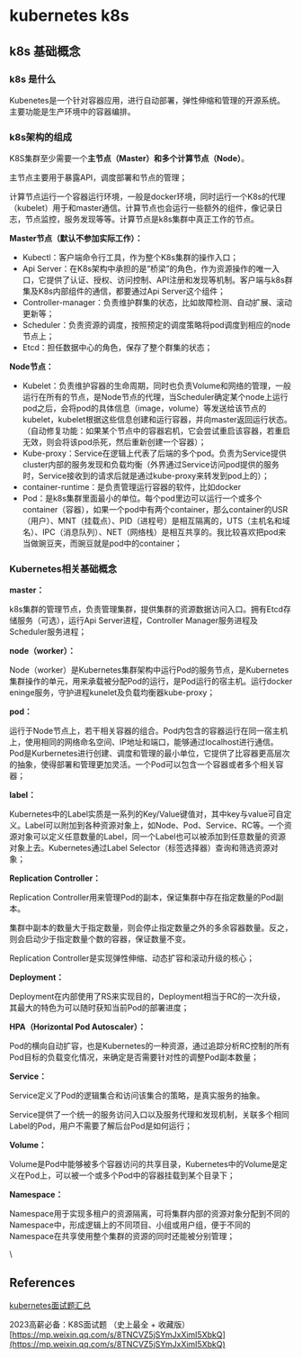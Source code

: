 # kubernetes k8s

## k8s 基础概念

### k8s 是什么

Kubenetes是一个针对容器应用，进行自动部署，弹性伸缩和管理的开源系统。主要功能是生产环境中的容器编排。

### k8s架构的组成

K8S集群至少需要一个**主节点（Master）**和多个**计算节点（Node）**。

主节点主要用于暴露API，调度部署和节点的管理；

计算节点运行一个容器运行环境，一般是docker环境，同时运行一个K8s的代理（kubelet）用于和master通信。计算节点也会运行一些额外的组件，像记录日志，节点监控，服务发现等等。计算节点是k8s集群中真正工作的节点。

**Master节点（默认不参加实际工作）：**

* Kubectl：客户端命令行工具，作为整个K8s集群的操作入口；
* Api Server：在K8s架构中承担的是“桥梁”的角色，作为资源操作的唯一入口，它提供了认证、授权、访问控制、API注册和发现等机制。客户端与k8s群集及K8s内部组件的通信，都要通过Api Server这个组件；
* Controller-manager：负责维护群集的状态，比如故障检测、自动扩展、滚动更新等；
* Scheduler：负责资源的调度，按照预定的调度策略将pod调度到相应的node节点上；
* Etcd：担任数据中心的角色，保存了整个群集的状态；

**Node节点：**

* Kubelet：负责维护容器的生命周期，同时也负责Volume和网络的管理，一般运行在所有的节点，是Node节点的代理，当Scheduler确定某个node上运行pod之后，会将pod的具体信息（image，volume）等发送给该节点的kubelet，kubelet根据这些信息创建和运行容器，并向master返回运行状态。（自动修复功能：如果某个节点中的容器宕机，它会尝试重启该容器，若重启无效，则会将该pod杀死，然后重新创建一个容器）；
* Kube-proxy：Service在逻辑上代表了后端的多个pod。负责为Service提供cluster内部的服务发现和负载均衡（外界通过Service访问pod提供的服务时，Service接收到的请求后就是通过kube-proxy来转发到pod上的）；
* container-runtime：是负责管理运行容器的软件，比如docker
* Pod：是k8s集群里面最小的单位。每个pod里边可以运行一个或多个container（容器），如果一个pod中有两个container，那么container的USR（用户）、MNT（挂载点）、PID（进程号）是相互隔离的，UTS（主机名和域名）、IPC（消息队列）、NET（网络栈）是相互共享的。我比较喜欢把pod来当做豌豆夹，而豌豆就是pod中的container；

### Kubernetes相关基础概念

**master：**

k8s集群的管理节点，负责管理集群，提供集群的资源数据访问入口。拥有Etcd存储服务（可选），运行Api Server进程，Controller Manager服务进程及Scheduler服务进程；

**node（worker）：**

Node（worker）是Kubernetes集群架构中运行Pod的服务节点，是Kubernetes集群操作的单元，用来承载被分配Pod的运行，是Pod运行的宿主机。运行docker eninge服务，守护进程kunelet及负载均衡器kube-proxy；

**pod：**

运行于Node节点上，若干相关容器的组合。Pod内包含的容器运行在同一宿主机上，使用相同的网络命名空间、IP地址和端口，能够通过localhost进行通信。Pod是Kurbernetes进行创建、调度和管理的最小单位，它提供了比容器更高层次的抽象，使得部署和管理更加灵活。一个Pod可以包含一个容器或者多个相关容器；

**label：**

Kubernetes中的Label实质是一系列的Key/Value键值对，其中key与value可自定义。Label可以附加到各种资源对象上，如Node、Pod、Service、RC等。一个资源对象可以定义任意数量的Label，同一个Label也可以被添加到任意数量的资源对象上去。Kubernetes通过Label Selector（标签选择器）查询和筛选资源对象；

**Replication Controller：**

Replication Controller用来管理Pod的副本，保证集群中存在指定数量的Pod副本。

集群中副本的数量大于指定数量，则会停止指定数量之外的多余容器数量。反之，则会启动少于指定数量个数的容器，保证数量不变。

Replication Controller是实现弹性伸缩、动态扩容和滚动升级的核心；

**Deployment：**

Deployment在内部使用了RS来实现目的，Deployment相当于RC的一次升级，其最大的特色为可以随时获知当前Pod的部署进度；

**HPA（Horizontal Pod Autoscaler）：**

Pod的横向自动扩容，也是Kubernetes的一种资源，通过追踪分析RC控制的所有Pod目标的负载变化情况，来确定是否需要针对性的调整Pod副本数量；

**Service：**

Service定义了Pod的逻辑集合和访问该集合的策略，是真实服务的抽象。

Service提供了一个统一的服务访问入口以及服务代理和发现机制，关联多个相同Label的Pod，用户不需要了解后台Pod是如何运行；

**Volume：**

Volume是Pod中能够被多个容器访问的共享目录，Kubernetes中的Volume是定义在Pod上，可以被一个或多个Pod中的容器挂载到某个目录下；

**Namespace：**

Namespace用于实现多租户的资源隔离，可将集群内部的资源对象分配到不同的Namespace中，形成逻辑上的不同项目、小组或用户组，便于不同的Namespace在共享使用整个集群的资源的同时还能被分别管理；

\


## References

[kubernetes面试题汇总](https://mp.weixin.qq.com/s/X-f4Z3qgwShNGfHa\_CNxWg)&#x20;

2023高薪必备：K8S面试题 （史上最全 + 收藏版）[https://mp.weixin.qq.com/s/8TNCVZ5jSYmJxXimI5XbkQ](https://mp.weixin.qq.com/s/8TNCVZ5jSYmJxXimI5XbkQ)
